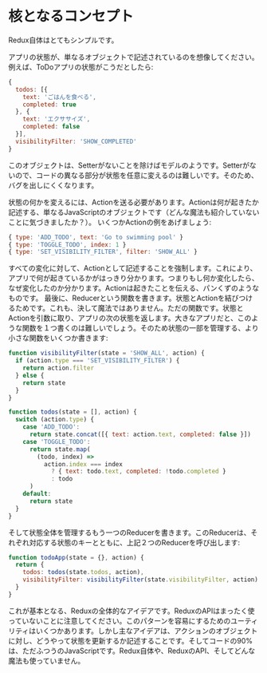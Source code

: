 # 核となるコンセプト

Redux自体はとてもシンプルです。

アプリの状態が、単なるオブジェクトで記述されているのを想像してください。例えば、ToDoアプリの状態がこうだとしたら:

```js
{
  todos: [{
    text: 'ごはんを食べる',
    completed: true
  }, {
    text: 'エクササイズ',
    completed: false
  }],
  visibilityFilter: 'SHOW_COMPLETED'
}
```

このオブジェクトは、Setterがないことを除けばモデルのようです。Setterがないので、コードの異なる部分が状態を任意に変えるのは難しいです。そのため、バグを出しにくくなります。

状態の何かを変えるには、Actionを送る必要があります。Actionは何が起きたか記述する、単なるJavaScriptのオブジェクトです（どんな魔法も紹介していないことに気づきましたか？）。 いくつかActionの例をあげましょう:

```js
{ type: 'ADD_TODO', text: 'Go to swimming pool' }
{ type: 'TOGGLE_TODO', index: 1 }
{ type: 'SET_VISIBILITY_FILTER', filter: 'SHOW_ALL' }
```

すべての変化に対して、Actionとして記述することを強制します。これにより、アプリで何が起きているかがはっきり分かります。つまりもし何か変化したら、なぜ変化したのか分かります。Actionは起きたことを伝える、パンくずのようなものです。
最後に、Reducerという関数を書きます。状態とActionを結びつけるためです。これも、決して魔法ではありません。ただの関数です。状態とActionを引数に取り、アプリの次の状態を返します。大きなアプリだと、このような関数を１つ書くのは難しいでしょう。そのため状態の一部を管理する、より小さな関数をいくつか書きます:

```js
function visibilityFilter(state = 'SHOW_ALL', action) {
  if (action.type === 'SET_VISIBILITY_FILTER') {
    return action.filter
  } else {
    return state
  }
}

function todos(state = [], action) {
  switch (action.type) {
    case 'ADD_TODO':
      return state.concat([{ text: action.text, completed: false }])
    case 'TOGGLE_TODO':
      return state.map(
        (todo, index) =>
          action.index === index
            ? { text: todo.text, completed: !todo.completed }
            : todo
      )
    default:
      return state
  }
}
```

そして状態全体を管理するもう一つのReducerを書きます。このReducerは、それぞれ対応する状態のキーとともに、上記２つのReducerを呼び出します:

```js
function todoApp(state = {}, action) {
  return {
    todos: todos(state.todos, action),
    visibilityFilter: visibilityFilter(state.visibilityFilter, action)
  }
}
```

これが基本となる、Reduxの全体的なアイデアです。ReduxのAPIはまったく使っていないことに注意してください。このパターンを容易にするためのユーティリティはいくつかあります。しかし主なアイデアは、アクションのオブジェクトに対し、どうやって状態を更新するか記述することです。そしてコードの90%
は、ただふつうのJavaScriptです。Redux自体や、ReduxのAPI、そしてどんな魔法も使っていません。
